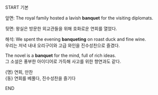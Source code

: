 START
기본

앞면:
The royal family hosted a lavish **banquet** for the visiting diplomats.

뒷면:
왕실은 방문한 외교관들을 위해 호화로운 연회를 열었다.

해석:
We spent the evening **banqueting** on roast duck and fine wine.  
우리는 저녁 내내 오리구이와 고급 와인을 진수성찬으로 즐겼다.

The novel is a **banquet** for the mind, full of rich ideas.  
그 소설은 풍부한 아이디어로 가득해 사고를 위한 향연과도 같다.

{명} 연회, 만찬  
{동} 연회를 베풀다, 진수성찬을 즐기다
<!--ID: 1746523999861-->
END